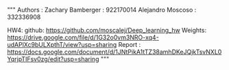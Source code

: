 """
Authors :       Zachary Bamberger : 922170014
                Alejandro Moscoso : 332336908

HW4:            github:  https://github.com/moscalej/Deep_learning_hw
                Weights: https://drive.google.com/file/d/1G32o0vm3NRO-xq4-udAPlXc9bULXpthT/view?usp=sharing
                Report : https://docs.google.com/document/d/1JNtPikA1tTZ38amhDKeJQjkTsvNXL0YqrjpTIFsv0zg/edit?usp=sharing
"""